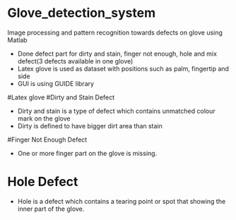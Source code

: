 # Glove_detection_system
Image processing and pattern recognition towards defects on glove using Matlab
- Done defect part for dirty and stain, finger not enough, hole and mix defect(3 defects available in one glove)
- Latex glove is used as dataset with positions such as palm, fingertip and side
- GUI is using GUIDE library

#Latex glove 
#Dirty and Stain Defect
- Dirty and stain is a type of defect which contains unmatched colour mark on the glove
- Dirty is defined to have bigger dirt area than stain

#Finger Not Enough Defect
- One or more finger part on the glove is missing.

# Hole Defect
- Hole is a defect which contains a tearing point or spot that showing the inner part of the glove.
